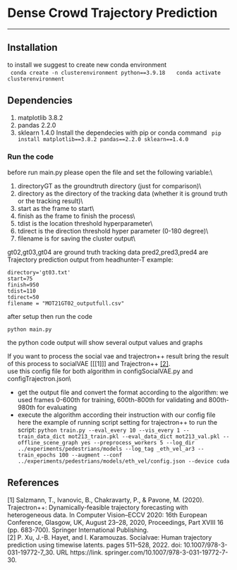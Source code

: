 # Dense Crowd Trajectory Prediction
--- 

## Installation
to install we suggest to create new conda environment\
``` conda create -n clusterenvironment python==3.9.18```
```    conda activate clusterenvironment ```

## Dependencies
1. matplotlib 3.8.2
2. pandas 2.2.0
3. sklearn 1.4.0
Install the dependecies with pip or conda command
``` pip install matplotlib==3.8.2 pandas==2.2.0 sklearn==1.4.0```

### Run the code
before run main.py please open the file and set the following variable:\
1. directoryGT as the groundtruth directory (just for comparison)\
2. directory as the directory of the tracking data (whether it is ground truth or the tracking result)\
3. start as the frame to start\
4. finish as the frame to finish the process\
5. tdist is the location threshold hyperparameter\
6. tdirect is the direction threshold hyper parameter (0-180 degree)\
7. filename is for saving the cluster output\

gt02,gt03,gt04 are ground truth tracking data
pred2,pred3,pred4 are Trajectory prediction output from headhunter-T
example:
``` directoryGT='gt03.txt'
directory='gt03.txt'
start=75
finish=950
tdist=110
tdirect=50
filename = "MOT21GT02_outputfull.csv"
```

after setup then run the code

``` python main.py ```

the python code output will show several output values and graphs

If you want to process the social vae and trajectron++ result bring the result of this process to socialVAE [[[1]]] and Trajectron++ [[2]](#2).\
use this config file for both algorithm in configSocialVAE.py and configTrajectron.json\

* get the output file and convert the format according to the algorithm:
we used frames 0-600th for training, 
600th-800th for validating
and 800th-980th for evaluating
* execute the algorithm according their instruction with our config file
here the example of running script setting for trajectron++ to run the script:
```python train.py --eval_every 10 --vis_every 1 --train_data_dict mot213_train.pkl --eval_data_dict mot213_val.pkl --offline_scene_graph yes --preprocess_workers 5 --log_dir ../experiments/pedestrians/models --log_tag _eth_vel_ar3 --train_epochs 100 --augment --conf ../experiments/pedestrians/models/eth_vel/config.json --device cuda ```

## References
<a id="1">[1]</a> 
Salzmann, T., Ivanovic, B., Chakravarty, P., & Pavone, M. (2020). Trajectron++: Dynamically-feasible trajectory forecasting with heterogeneous data. In Computer Vision–ECCV 2020: 16th European Conference, Glasgow, UK, August 23–28, 2020, Proceedings, Part XVIII 16 (pp. 683-700). Springer International Publishing.\
<a id="2">[2]</a> 
P. Xu, J.-B. Hayet, and I. Karamouzas. Socialvae: Human trajectory prediction using timewise
latents. pages 511–528, 2022. doi: 10.1007/978-3-031-19772-7_30. URL https://link.
springer.com/10.1007/978-3-031-19772-7-30.




